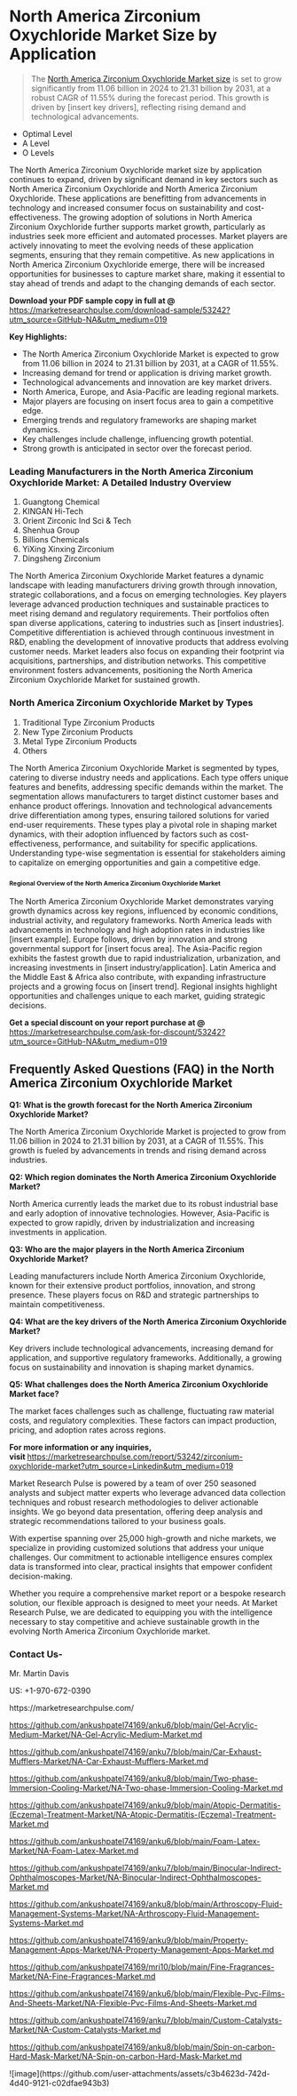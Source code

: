 <h1>North America Zirconium Oxychloride Market&nbsp;Size by Application</h1><blockquote><p>The <a href="https://marketresearchpulse.com/download-sample/53242?utm_source=GitHub-NA&amp;utm_medium=019">North America Zirconium Oxychloride Market size</a> is set to grow significantly from 11.06 billion in 2024 to 21.31 billion by 2031, at a robust CAGR of 11.55% during the forecast period. This growth is driven by [insert key drivers], reflecting rising demand and technological advancements.</p></blockquote><ul><li> Optimal Level<li> A Level<li> O Levels</li></ul><p>The North America Zirconium Oxychloride market size by application continues to expand, driven by significant demand in key sectors such as North America Zirconium Oxychloride and North America Zirconium Oxychloride. These applications are benefitting from advancements in technology and increased consumer focus on sustainability and cost-effectiveness. The growing adoption of solutions in North America Zirconium Oxychloride further supports market growth, particularly as industries seek more efficient and automated processes. Market players are actively innovating to meet the evolving needs of these application segments, ensuring that they remain competitive. As new applications in North America Zirconium Oxychloride emerge, there will be increased opportunities for businesses to capture market share, making it essential to stay ahead of trends and adapt to the changing demands of each sector.</p><p><strong>Download your PDF sample copy in full at @ </strong><a href="https://marketresearchpulse.com/download-sample/53242?utm_source=GitHub-NA&amp;utm_medium=019">https://marketresearchpulse.com/download-sample/53242?utm_source=GitHub-NA&amp;utm_medium=019</a></p><p><strong>Key Highlights: </strong></p><ul><li>The North America Zirconium Oxychloride Market is expected to grow from 11.06 billion in 2024 to 21.31 billion by 2031, at a CAGR of 11.55%.</li><li>Increasing demand for trend or application is driving market growth.</li><li>Technological advancements and innovation are key market drivers.</li><li>North America, Europe, and Asia-Pacific are leading regional markets.</li><li>Major players are focusing on insert focus area to gain a competitive edge.</li><li>Emerging trends and regulatory frameworks are shaping market dynamics.</li><li>Key challenges include challenge, influencing growth potential.</li><li>Strong growth is anticipated in sector over the forecast period.</li></ul><h3>Leading Manufacturers in the North America Zirconium Oxychloride Market: A Detailed Industry Overview</h3><ol><li> Guangtong Chemical</li><li>KINGAN Hi-Tech</li><li>Orient Zirconic Ind Sci & Tech</li><li>Shenhua Group</li><li>Billions Chemicals</li><li>YiXing Xinxing Zirconium</li><li>Dingsheng Zirconium</li></ol><div class="flex max-w-full flex-col flex-grow"><div class="min-h-8 text-message flex w-full flex-col items-end gap-2 whitespace-normal break-words [.text-message+&amp;]:mt-5" dir="auto" data-message-author-role="assistant" data-message-id="fd8432e4-4910-450d-b182-61b7bfb0a01f" data-message-model-slug="gpt-4o"><div class="flex w-full flex-col gap-1 empty:hidden first:pt-[3px]"><div class="markdown prose w-full break-words dark:prose-invert light"><p>The North America Zirconium Oxychloride Market features a dynamic landscape with leading manufacturers driving growth through innovation, strategic collaborations, and a focus on emerging technologies. Key players leverage advanced production techniques and sustainable practices to meet rising demand and regulatory requirements. Their portfolios often span diverse applications, catering to industries such as [insert industries]. Competitive differentiation is achieved through continuous investment in R&amp;D, enabling the development of innovative products that address evolving customer needs. Market leaders also focus on expanding their footprint via acquisitions, partnerships, and distribution networks. This competitive environment fosters advancements, positioning the North America Zirconium Oxychloride Market for sustained growth.</p></div></div></div></div><h3>North America Zirconium Oxychloride Market by Types</h3><ol><li> Traditional Type Zirconium Products<li> New Type Zirconium Products<li> Metal Type Zirconium Products<li> Others</li></ol><div class="flex max-w-full flex-col flex-grow"><div class="min-h-8 text-message flex w-full flex-col items-end gap-2 whitespace-normal break-words [.text-message+&amp;]:mt-5" dir="auto" data-message-author-role="assistant" data-message-id="084470be-0bb7-4664-bddf-5156b4f41249" data-message-model-slug="gpt-4o-mini"><div class="flex w-full flex-col gap-1 empty:hidden first:pt-[3px]"><div class="markdown prose w-full break-words dark:prose-invert light"><p>The North America Zirconium Oxychloride Market is segmented by types, catering to diverse industry needs and applications. Each type offers unique features and benefits, addressing specific demands within the market. The segmentation allows manufacturers to target distinct customer bases and enhance product offerings. Innovation and technological advancements drive differentiation among types, ensuring tailored solutions for varied end-user requirements. These types play a pivotal role in shaping market dynamics, with their adoption influenced by factors such as cost-effectiveness, performance, and suitability for specific applications. Understanding type-wise segmentation is essential for stakeholders aiming to capitalize on emerging opportunities and gain a competitive edge.</p></div></div></div></div><h3><span style="font-size: 11px;">Regional Overview of the North America Zirconium Oxychloride Market</span></h3><div class="flex max-w-full flex-col flex-grow"><div class="min-h-8 text-message flex w-full flex-col items-end gap-2 whitespace-normal break-words [.text-message+&amp;]:mt-5" dir="auto" data-message-author-role="assistant" data-message-id="e9038762-ce64-4e30-91c9-9bd413514231" data-message-model-slug="gpt-4o-mini"><div class="flex w-full flex-col gap-1 empty:hidden first:pt-[3px]"><div class="markdown prose w-full break-words dark:prose-invert light"><p>The North America Zirconium Oxychloride Market demonstrates varying growth dynamics across key regions, influenced by economic conditions, industrial activity, and regulatory frameworks. North America leads with advancements in technology and high adoption rates in industries like [insert example]. Europe follows, driven by innovation and strong governmental support for [insert focus area]. The Asia-Pacific region exhibits the fastest growth due to rapid industrialization, urbanization, and increasing investments in [insert industry/application]. Latin America and the Middle East &amp; Africa also contribute, with expanding infrastructure projects and a growing focus on [insert trend]. Regional insights highlight opportunities and challenges unique to each market, guiding strategic decisions.</p></div></div></div></div><p><strong>Get a special discount on your report purchase at @ </strong><a href="https://marketresearchpulse.com/ask-for-discount/53242?utm_source=GitHub-NA&amp;utm_medium=019">https://marketresearchpulse.com/ask-for-discount/53242?utm_source=GitHub-NA&amp;utm_medium=019</a></p><h2>Frequently Asked Questions (FAQ) in the North America Zirconium Oxychloride Market</h2><p><strong>Q1: What is the growth forecast for the North America Zirconium Oxychloride Market?</strong></p><p>The North America Zirconium Oxychloride Market is projected to grow from 11.06 billion in 2024 to 21.31 billion by 2031, at a CAGR of 11.55%. This growth is fueled by advancements in trends and rising demand across industries.</p><p><strong>Q2: Which region dominates the North America Zirconium Oxychloride Market?</strong></p><p>North America currently leads the market due to its robust industrial base and early adoption of innovative technologies. However, Asia-Pacific is expected to grow rapidly, driven by industrialization and increasing investments in application.</p><p><strong>Q3: Who are the major players in the North America Zirconium Oxychloride Market?</strong></p><p>Leading manufacturers include North America Zirconium Oxychloride, known for their extensive product portfolios, innovation, and strong presence. These players focus on R&amp;D and strategic partnerships to maintain competitiveness.</p><p><strong>Q4: What are the key drivers of the North America Zirconium Oxychloride Market?</strong></p><p>Key drivers include technological advancements, increasing demand for application, and supportive regulatory frameworks. Additionally, a growing focus on sustainability and innovation is shaping market dynamics.</p><p><strong>Q5: What challenges does the North America Zirconium Oxychloride Market face?</strong></p><p>The market faces challenges such as challenge, fluctuating raw material costs, and regulatory complexities. These factors can impact production, pricing, and adoption rates across regions.</p><p><strong>For more information or any inquiries, visit&nbsp;</strong><a href="https://marketresearchpulse.com/report/53242/zirconium-oxychloride-market?utm_source=Linkedin&utm_medium=019">https://marketresearchpulse.com/report/53242/zirconium-oxychloride-market?utm_source=Linkedin&utm_medium=019</a></p><p>Market Research Pulse is powered by a team of over 250 seasoned analysts and subject matter experts who leverage advanced data collection techniques and robust research methodologies to deliver actionable insights. We go beyond data presentation, offering deep analysis and strategic recommendations tailored to your business goals.</p><p>With expertise spanning over 25,000 high-growth and niche markets, we specialize in providing customized solutions that address your unique challenges. Our commitment to actionable intelligence ensures complex data is transformed into clear, practical insights that empower confident decision-making.</p><p>Whether you require a comprehensive market report or a bespoke research solution, our flexible approach is designed to meet your needs. At Market Research Pulse, we are dedicated to equipping you with the intelligence necessary to stay competitive and achieve sustainable growth in the evolving North America Zirconium Oxychloride market.</p><h3><strong>Contact Us-</strong></h3><p>Mr. Martin Davis</p><p>US: +1-970-672-0390</p><p>https://marketresearchpulse.com/</p><p><a href="https://github.com/ankushpatel74169/anku6/blob/main/Gel-Acrylic-Medium-Market/NA-Gel-Acrylic-Medium-Market.md">https://github.com/ankushpatel74169/anku6/blob/main/Gel-Acrylic-Medium-Market/NA-Gel-Acrylic-Medium-Market.md</a></p><p><a href="https://github.com/ankushpatel74169/anku7/blob/main/Car-Exhaust-Mufflers-Market/NA-Car-Exhaust-Mufflers-Market.md">https://github.com/ankushpatel74169/anku7/blob/main/Car-Exhaust-Mufflers-Market/NA-Car-Exhaust-Mufflers-Market.md</a></p><p><a href="https://github.com/ankushpatel74169/anku8/blob/main/Two-phase-Immersion-Cooling-Market/NA-Two-phase-Immersion-Cooling-Market.md">https://github.com/ankushpatel74169/anku8/blob/main/Two-phase-Immersion-Cooling-Market/NA-Two-phase-Immersion-Cooling-Market.md</a></p><p><a href="https://github.com/ankushpatel74169/anku9/blob/main/Atopic-Dermatitis-(Eczema)-Treatment-Market/NA-Atopic-Dermatitis-(Eczema)-Treatment-Market.md">https://github.com/ankushpatel74169/anku9/blob/main/Atopic-Dermatitis-(Eczema)-Treatment-Market/NA-Atopic-Dermatitis-(Eczema)-Treatment-Market.md</a></p><p><a href="https://github.com/ankushpatel74169/anku6/blob/main/Foam-Latex-Market/NA-Foam-Latex-Market.md">https://github.com/ankushpatel74169/anku6/blob/main/Foam-Latex-Market/NA-Foam-Latex-Market.md</a></p><p><a href="https://github.com/ankushpatel74169/anku7/blob/main/Binocular-Indirect-Ophthalmoscopes-Market/NA-Binocular-Indirect-Ophthalmoscopes-Market.md">https://github.com/ankushpatel74169/anku7/blob/main/Binocular-Indirect-Ophthalmoscopes-Market/NA-Binocular-Indirect-Ophthalmoscopes-Market.md</a></p><p><a href="https://github.com/ankushpatel74169/anku8/blob/main/Arthroscopy-Fluid-Management-Systems-Market/NA-Arthroscopy-Fluid-Management-Systems-Market.md">https://github.com/ankushpatel74169/anku8/blob/main/Arthroscopy-Fluid-Management-Systems-Market/NA-Arthroscopy-Fluid-Management-Systems-Market.md</a></p><p><a href="https://github.com/ankushpatel74169/anku9/blob/main/Property-Management-Apps-Market/NA-Property-Management-Apps-Market.md">https://github.com/ankushpatel74169/anku9/blob/main/Property-Management-Apps-Market/NA-Property-Management-Apps-Market.md</a></p><p><a href="https://github.com/ankushpatel74169/mri10/blob/main/Fine-Fragrances-Market/NA-Fine-Fragrances-Market.md">https://github.com/ankushpatel74169/mri10/blob/main/Fine-Fragrances-Market/NA-Fine-Fragrances-Market.md</a></p><p><a href="https://github.com/ankushpatel74169/anku6/blob/main/Flexible-Pvc-Films-And-Sheets-Market/NA-Flexible-Pvc-Films-And-Sheets-Market.md">https://github.com/ankushpatel74169/anku6/blob/main/Flexible-Pvc-Films-And-Sheets-Market/NA-Flexible-Pvc-Films-And-Sheets-Market.md</a></p><p><a href="https://github.com/ankushpatel74169/anku7/blob/main/Custom-Catalysts-Market/NA-Custom-Catalysts-Market.md">https://github.com/ankushpatel74169/anku7/blob/main/Custom-Catalysts-Market/NA-Custom-Catalysts-Market.md</a></p><p><a href="https://github.com/ankushpatel74169/anku8/blob/main/Spin-on-carbon-Hard-Mask-Market/NA-Spin-on-carbon-Hard-Mask-Market.md">https://github.com/ankushpatel74169/anku8/blob/main/Spin-on-carbon-Hard-Mask-Market/NA-Spin-on-carbon-Hard-Mask-Market.md</a></p>
![image](https://github.com/user-attachments/assets/c3b4623d-742d-4d40-9121-c02dfae943b3)
